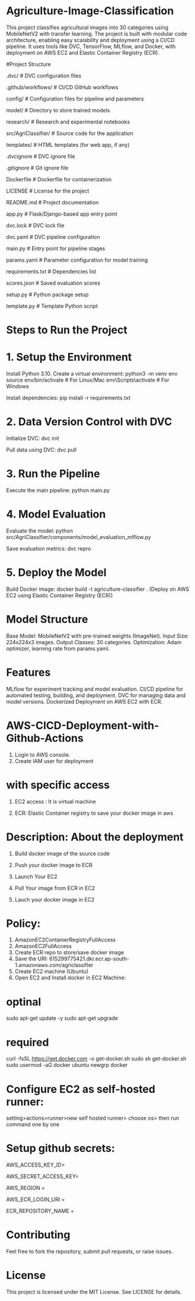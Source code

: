 # Agriculture-Image-Classification

This project classifies agricultural images into 30 categories using MobileNetV2 with transfer learning. The project is built with modular code architecture, enabling easy scalability and deployment using a CI/CD pipeline. It uses tools like DVC, TensorFlow, MLflow, and Docker, with deployment on AWS EC2 and Elastic Container Registry (ECR).

#Project Structure

.dvc/                     # DVC configuration files

.github/workflows/        # CI/CD GitHub workflows

config/                   # Configuration files for pipeline and parameters

model/                    # Directory to store trained models

research/                 # Research and experimental notebooks

src/AgriClassifier/       # Source code for the application

templates/                # HTML templates (for web app, if any)

.dvcignore                # DVC ignore file

.gitignore                # Git ignore file

Dockerfile                # Dockerfile for containerization

LICENSE                   # License for the project

README.md                 # Project documentation

app.py                    # Flask/Django-based app entry point

dvc.lock                  # DVC lock file

dvc.yaml                  # DVC pipeline configuration

main.py                   # Entry point for pipeline stages

params.yaml               # Parameter configuration for model training

requirements.txt          # Dependencies list

scores.json               # Saved evaluation scores

setup.py                  # Python package setup

template.py               # Template Python script


# Steps to Run the Project

# 1. Setup the Environment
Install Python 3.10.
 Create a virtual environment:
    python3 -m venv env
    source env/bin/activate   # For Linux/Mac
    env\Scripts\activate      # For Windows

  Install dependencies:
    pip install -r requirements.txt

# 2. Data Version Control with DVC
  Initialize DVC:
    dvc init

  Pull data using DVC:
    dvc pull

# 3. Run the Pipeline
  Execute the main pipeline:
    python main.py

# 4. Model Evaluation
  Evaluate the model:
    python src/AgriClassifier/components/model_evaluation_mlflow.py

  Save evaluation metrics:
    dvc repro

# 5. Deploy the Model
  Build Docker image:
    docker build -t agriculture-classifier .
    (Deploy on AWS EC2 using Elastic Container Registry (ECR))

# Model Structure
Base Model: MobileNetV2 with pre-trained weights (ImageNet).
Input Size: 224x224x3 images.
Output Classes: 30 categories.
Optimization: Adam optimizer, learning rate from params.yaml.

# Features
MLflow for experiment tracking and model evaluation.
CI/CD pipeline for automated testing, building, and deployment.
DVC for managing data and model versions.
Dockerized Deployment on AWS EC2 with ECR.
  

# AWS-CICD-Deployment-with-Github-Actions
1. Login to AWS console.
2. Create IAM user for deployment

# with specific access

1. EC2 access : It is virtual machine

2. ECR: Elastic Container registry to save your docker image in aws


# Description: About the deployment

1. Build docker image of the source code

2. Push your docker image to ECR

3. Launch Your EC2 

4. Pull Your image from ECR in EC2

5. Lauch your docker image in EC2

# Policy:
1. AmazonEC2ContainerRegistryFullAccess
2. AmazonEC2FullAccess
3. Create ECR repo to store/save docker image
4. Save the URI: 615299775421.dkr.ecr.ap-south-1.amazonaws.com/agriclassifier
5. Create EC2 machine (Ubuntu)
6. Open EC2 and Install docker in EC2 Machine:

# optinal
sudo apt-get update -y
sudo apt-get upgrade

# required
curl -fsSL https://get.docker.com -o get-docker.sh
sudo sh get-docker.sh
sudo usermod -aG docker ubuntu
newgrp docker

# Configure EC2 as self-hosted runner:
setting>actions>runner>new self hosted runner> choose os> then run command one by one

# Setup github secrets:
AWS_ACCESS_KEY_ID=

AWS_SECRET_ACCESS_KEY=

AWS_REGION =

AWS_ECR_LOGIN_URI =

ECR_REPOSITORY_NAME =  

# Contributing
Feel free to fork the repository, submit pull requests, or raise issues.

# License
This project is licensed under the MIT License. See LICENSE for details.
